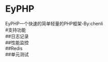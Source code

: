 # EyPHP
EyPHP一个快速的简单轻量的PHP框架-By:chenli <br>
#支持功能 <br>
##日志记录 <br>
##性能监控 <br>
##Redis <br>
##单元测试 <br>
